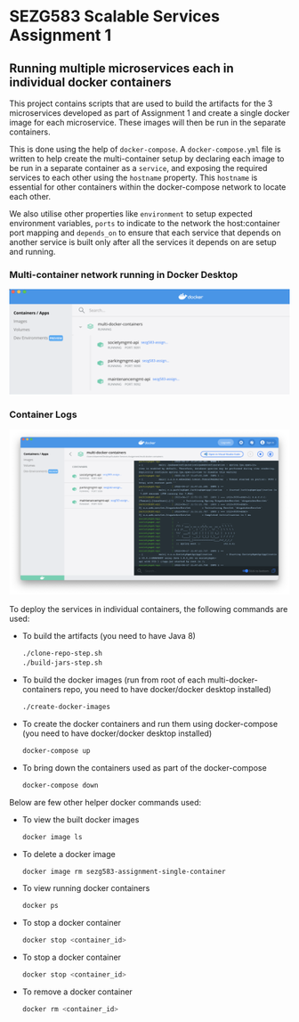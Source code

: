# SEZG583 Scalable Services Assignment 1

## Running multiple microservices each in individual docker containers

This project contains scripts that are used to build the artifacts for the 3 microservices developed as part of Assignment 1 and create a single docker image for each microservice. These images will then be run in the separate containers.

This is done using the help of `docker-compose`. A `docker-compose.yml` file is written to help create the multi-container setup by declaring each image to be run in a separate container as a `service`, and exposing the required services to each other using the `hostname` property. This `hostname` is essential for other containers within the docker-compose network to locate each other.

We also utilise other properties like `environment` to setup expected environment variables, `ports` to indicate to the network the host:container port mapping and `depends_on` to ensure that each service that depends on another service is built only after all the services it depends on are setup and running.

### Multi-container network running in Docker Desktop
![Multi-container network running in Docker Desktop](./screenshots//docker-multi-containers.png)

### Container Logs
![Container Logs](./screenshots//container-logs.png)

To deploy the services in individual containers, the following commands are used:
- To build the artifacts (you need to have Java 8)
	```bash
	./clone-repo-step.sh
	./build-jars-step.sh
	```
- To build the docker images (run from root of each multi-docker-containers repo, you need to have docker/docker desktop installed)
	```bash
	./create-docker-images
	```
- To create the docker containers and run them using docker-compose (you need to have docker/docker desktop installed)
	```bash
	docker-compose up
	```
- To bring down the containers used as part of the docker-compose
	```bash
	docker-compose down
	```

Below are few other helper docker commands used:
- To view the built docker images
	```bash
	docker image ls
	```
- To delete a docker image
	```bash
	docker image rm sezg583-assignment-single-container
	```
- To view running docker containers
	```bash
	docker ps
	```
- To stop a docker container
	```bash
	docker stop <container_id>
	```
- To stop a docker container
	```bash
	docker stop <container_id>
	```
- To remove a docker container
	```bash
	docker rm <container_id>
	```